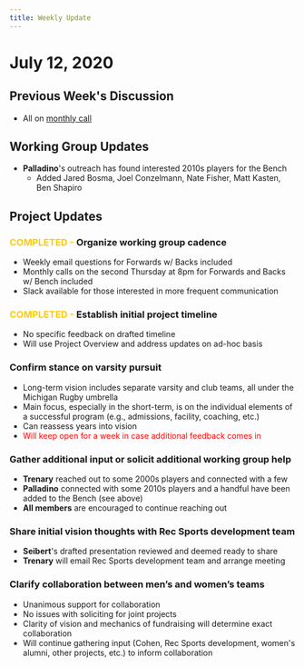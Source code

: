 ```yaml
---
title: Weekly Update
---
```

# July 12, 2020
## Previous Week's Discussion
- All on [monthly call](../../meetings/2020-07-09.md)

## Working Group Updates
- **Palladino**'s outreach has found interested 2010s players for the Bench
   - Added Jared Bosma, Joel Conzelmann, Nate Fisher, Matt Kasten, Ben Shapiro

## Project Updates
### <span style='color:#ffcc00'>COMPLETED - </span>Organize working group cadence
- Weekly email questions for Forwards w/ Backs included
- Monthly calls on the second Thursday at 8pm for Forwards and Backs w/ Bench included
- Slack available for those interested in more frequent communication

### <span style='color:#ffcc00'>COMPLETED - </span>Establish initial project timeline
- No specific feedback on drafted timeline
- Will use Project Overview and address updates on ad-hoc basis

### Confirm stance on varsity pursuit
- Long-term vision includes separate varsity and club teams, all under the Michigan Rugby umbrella
- Main focus, especially in the short-term, is on the individual elements of a successful program (e.g., admissions, facility, coaching, etc.)
- Can reassess years into vision
- <span style='color:red'>Will keep open for a week in case additional feedback comes in</span>

### Gather additional input or solicit additional working group help
- **Trenary** reached out to some 2000s players and connected with a few
- **Palladino** connected with some 2010s players and a handful have been added to the Bench (see above)
- **All members** are encouraged to continue reaching out

### Share initial vision thoughts with Rec Sports development team
- **Seibert**'s drafted presentation reviewed and deemed ready to share
- **Trenary** will email Rec Sports development team and arrange meeting

### Clarify collaboration between men’s and women’s teams
- Unanimous support for collaboration
- No issues with soliciting for joint projects
- Clarity of vision and mechanics of fundraising will determine exact collaboration
- Will continue gathering input (Cohen, Rec Sports development, women's alumni, other projects, etc.) to inform collaboration
